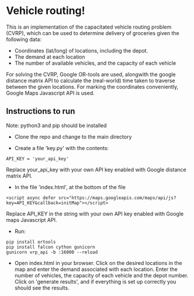 # Vehicle routing!

This is an implementation of the capacitated vehicle routing problem (CVRP), which can be used to determine delivery of groceries given the following data:
- Coordinates (lat/long) of locations, including the depot.
- The demand at each location
- The number of available vehicles, and the capacity of each vehicle

For solving the CVRP, Google OR-tools are used, alongwith the google distance matrix API to calculate the (real-world) time taken to traverse between the given locations. For marking the coordinates conveniently, Google Maps Javascript API is used.

## Instructions to run
Note: python3 and pip should be installed

- Clone the repo and change to the main directory

- Create a file 'key.py' with the contents:
``` 
API_KEY = 'your_api_key'
```
Replace your_api_key with your own API key enabled with Google distance matrix API.

- In the file 'index.html', at the bottom of the file
```
<script async defer src="https://maps.googleapis.com/maps/api/js?key=API_KEY&callback=initMap"></script>
```
Replace API_KEY in the string with your own API key enabled with Google maps Javascript API.

- Run:
```
pip install ortools
pip install falcon cython gunicorn
gunicorn vrp_api -b :16000 --reload
```

- Open index.html in your browser. Click on the desired locations in the map and enter the demand associated with each location. Enter the number of vehicles, the capacity of each vehicle and the depot number. Click on 'generate results', and if everything is set up correctly you should see the results.
